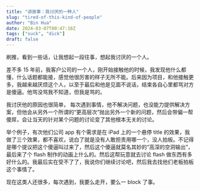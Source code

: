 ```yaml
---
title: "讲故事：我讨厌的一种人"
slug: "tired-of-this-kind-of-people"
author: "Bin Hua"
date: 2024-03-07T00:47:18Z
tags: ["suck", "dick"]
draft: false
---
```


刷推，看到一些话，让我想起一段往事，想起我讨厌的一个人。

差不多 15 年前，我客户公司的一个人，刚开始接触他的时候，我发现他什么都懂，什么话题都能接，感觉他很厉害的样子无所不能。后来因为项目，和他接触更多，我越来越厌烦这个人，以至于最后和他是见面不说话，结束各自心里都骂对方是傻逼。他骂没骂我不知道，但我是骂的。

我讨厌他的原因也很简单， 每次遇到事情，他不解决问题，也没能力提供解决方案，但他会从另外一个所谓的“更高层次”抛出另外一个新的问题，然后会带偏一帮傻屌，会让当天的针对某个问题的讨论变了其他根本无关的讨论。

举个例子，有次他们公司 app 有个需求是在 iPad 上的一个悬停 title 的效果，我做了三个效果，都不喜欢，说白了就是没有人敢担责用哪一个，没人拍板。不记得是哪个提议把这个傻逼叫过来了，然后这个傻逼就莫名其妙的“高深的空洞输出”，最后来了个 flash 制作的动画上什么的。然后这帮玩意就去讨论 flash 做东西有多好什么的。我最后实在受不了了，我说你们继续讨论吧，然后我去找他们老板拍板这个事情了。

现在这类人还很多，每次遇到，我要么走开，要么一 block 了事。